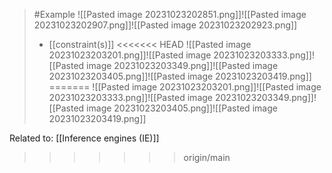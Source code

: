 >	#Example 
>	![[Pasted image 20231023202851.png]]![[Pasted image 20231023202907.png]]![[Pasted image 20231023202923.png]]
>	- [[constraint(s)]]
<<<<<<< HEAD
>	![[Pasted image 20231023203201.png]]![[Pasted image 20231023203333.png]]![[Pasted image 20231023203349.png]]![[Pasted image 20231023203405.png]]![[Pasted image 20231023203419.png]]
=======
>	![[Pasted image 20231023203201.png]]![[Pasted image 20231023203333.png]]![[Pasted image 20231023203349.png]]![[Pasted image 20231023203405.png]]![[Pasted image 20231023203419.png]]

Related to: [[Inference engines (IE)]]
>>>>>>> origin/main
